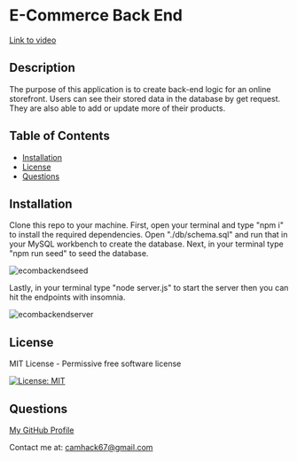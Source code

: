 # E-Commerce Back End

[Link to video](https://drive.google.com/file/d/1rAPHbZveYJQMvvltH7m9LfC9uFKU7TIh/view)

## Description

The purpose of this application is to create back-end logic for an online storefront. Users can see their stored data in the database by get request. They are also able to add or update more of their products.

## Table of Contents

- [Installation](#installation)
- [License](#license)
- [Questions](#questions)

## Installation

Clone this repo to your machine. First, open your terminal and type "npm i" to install the required dependencies. Open "./db/schema.sql" and run that in your MySQL workbench to create the database. Next, in your terminal type "npm run seed" to seed the database.

![ecombackendseed](https://github.com/CameronHack/ECommerceBackEnd/assets/139071966/83397a3b-bb0c-4ae7-809a-2a13e21aae55)

Lastly, in your terminal type "node server.js" to start the server then you can hit the endpoints with insomnia.

![ecombackendserver](https://github.com/CameronHack/ECommerceBackEnd/assets/139071966/c48456b7-7047-4acc-a7d9-9a3b4a37bb47)


## License

MIT License - Permissive free software license

[![License: MIT](https://img.shields.io/badge/License-MIT-yellow.svg)](https://opensource.org/licenses/MIT)

## Questions

[My GitHub Profile](https://github.com/cameronhack)

Contact me at: camhack67@gmail.com
